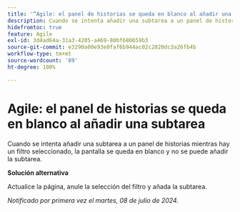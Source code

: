 ```yaml
---
title: '“Agile: el panel de historias se queda en blanco al añadir una subtarea”'
description: Cuando se intenta añadir una subtarea a un panel de historias mientras hay un filtro seleccionado, la pantalla se queda en blanco y no se puede añadir la subtarea.
hidefromtoc: true
feature: Agile
exl-id: 3d4ad64a-31a3-4205-a469-80bf680659b3
source-git-commit: e3290a00e93e0faf6b944ac02c2820dc3a26fb4b
workflow-type: tm+mt
source-wordcount: '89'
ht-degree: 100%

---
```


# Agile: el panel de historias se queda en blanco al añadir una subtarea


<!--
>[!NOTE]
>
>This issue was fixed on July 18, 2024.
-->

Cuando se intenta añadir una subtarea a un panel de historias mientras hay un filtro seleccionado, la pantalla se queda en blanco y no se puede añadir la subtarea.

**Solución alternativa**

Actualice la página, anule la selección del filtro y añada la subtarea.

_Notificado por primera vez el martes, 08 de julio de 2024._
